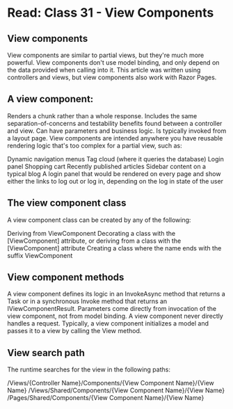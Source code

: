 # Read: Class 31 - View Components
## View components
View components are similar to partial views, but they're much more powerful. View components don't use model binding, and only depend on the data provided when calling into it. This article was written using controllers and views, but view components also work with Razor Pages.

## A view component:
Renders a chunk rather than a whole response.
Includes the same separation-of-concerns and testability benefits found between a controller and view.
Can have parameters and business logic.
Is typically invoked from a layout page.
View components are intended anywhere you have reusable rendering logic that's too complex for a partial view, such as:

Dynamic navigation menus
Tag cloud (where it queries the database)
Login panel
Shopping cart
Recently published articles
Sidebar content on a typical blog
A login panel that would be rendered on every page and show either the links to log out or log in, depending on the log in state of the user

## The view component class
A view component class can be created by any of the following:

Deriving from ViewComponent
Decorating a class with the [ViewComponent] attribute, or deriving from a class with the [ViewComponent] attribute
Creating a class where the name ends with the suffix ViewComponent

## View component methods
A view component defines its logic in an InvokeAsync method that returns a Task<IViewComponentResult> or in a synchronous Invoke method that returns an IViewComponentResult. Parameters come directly from invocation of the view component, not from model binding. A view component never directly handles a request. Typically, a view component initializes a model and passes it to a view by calling the View method.

## View search path
The runtime searches for the view in the following paths:

/Views/{Controller Name}/Components/{View Component Name}/{View Name}
/Views/Shared/Components/{View Component Name}/{View Name}
/Pages/Shared/Components/{View Component Name}/{View Name}